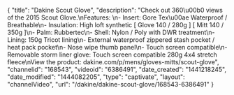 {
    "title": "Dakine Scout Glove",
    "description": "Check out 360\u00b0 views of the 2015 Scout Glove.\nFeatures: \n- Insert: Gore Tex\u00ae Waterproof \/ Breathable\n- Insulation: High loft synthetic [ Glove 140 \/ 280g ] [ Mitt 140 \/ 350g ]\n- Palm: Rubbertec\n- Shell: Nylon \/ Poly with DWR treatment\n- Lining: 150g Tricot lining\n- External waterproof zippered stash pocket \/ heat pack pocket\n- Nose wipe thumb panel\n- Touch screen compatible\n- Removable storm liner glove: Touch screen compatible 280g 4x4 stretch fleece\nView the product: dakine.com\/p\/mens\/gloves-mitts\/scout-glove",
    "channelid": "168543",
    "videoid": "6386491",
    "date_created": "1441218245",
    "date_modified": "1444082205",
    "type": "captivate",
    "layout": "channelVideo",
    "url": "\/dakine\/dakine-scout-glove\/168543-6386491"
}
